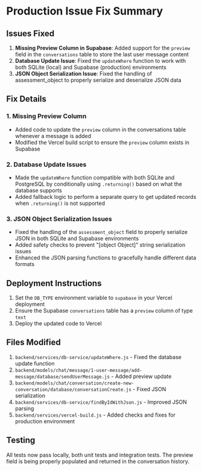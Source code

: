 # Production Issue Fix Summary

## Issues Fixed

1. **Missing Preview Column in Supabase**: Added support for the `preview` field in the `conversations` table to store the last user message content
2. **Database Update Issue**: Fixed the `updateWhere` function to work with both SQLite (local) and Supabase (production) environments
3. **JSON Object Serialization Issue**: Fixed the handling of assessment_object to properly serialize and deserialize JSON data

## Fix Details

### 1. Missing Preview Column

- Added code to update the `preview` column in the conversations table whenever a message is added
- Modified the Vercel build script to ensure the `preview` column exists in Supabase

### 2. Database Update Issues

- Made the `updateWhere` function compatible with both SQLite and PostgreSQL by conditionally using `.returning()` based on what the database supports
- Added fallback logic to perform a separate query to get updated records when `.returning()` is not supported

### 3. JSON Object Serialization Issues

- Fixed the handling of the `assessment_object` field to properly serialize JSON in both SQLite and Supabase environments
- Added safety checks to prevent "[object Object]" string serialization issues
- Enhanced the JSON parsing functions to gracefully handle different data formats

## Deployment Instructions

1. Set the `DB_TYPE` environment variable to `supabase` in your Vercel deployment
2. Ensure the Supabase `conversations` table has a `preview` column of type `text`
3. Deploy the updated code to Vercel

## Files Modified

1. `backend/services/db-service/updateWhere.js` - Fixed the database update function
2. `backend/models/chat/message/1-user-message/add-message/database/sendUserMessage.js` - Added preview update
3. `backend/models/chat/conversation/create-new-conversation/database/conversationCreate.js` - Fixed JSON serialization
4. `backend/services/db-service/findByIdWithJson.js` - Improved JSON parsing
5. `backend/services/vercel-build.js` - Added checks and fixes for production environment

## Testing

All tests now pass locally, both unit tests and integration tests. The preview field is being properly populated and returned in the conversation history. 